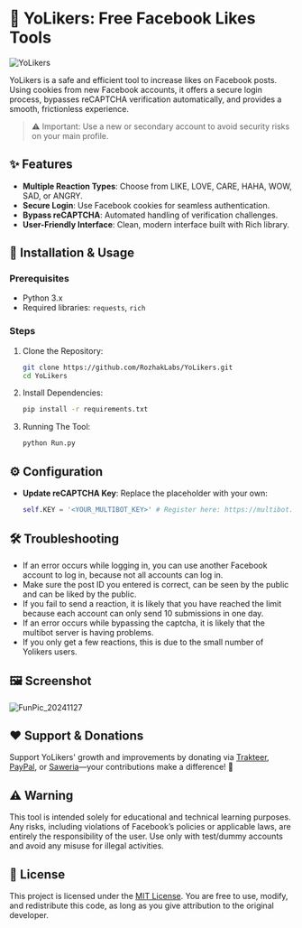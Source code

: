 # 🌟 YoLikers: Free Facebook Likes Tools

![YoLikers](https://github.com/user-attachments/assets/5656ad7a-d403-4a14-8436-1b0055b496a5)

YoLikers is a safe and efficient tool to increase likes on Facebook posts. Using cookies from new Facebook accounts, it offers a secure login process, bypasses reCAPTCHA verification automatically, and provides a smooth, frictionless experience.

> ⚠️ Important: Use a new or secondary account to avoid security risks on your main profile.

## ✨ Features

- **Multiple Reaction Types**: Choose from LIKE, LOVE, CARE, HAHA, WOW, SAD, or ANGRY.
- **Secure Login**: Use Facebook cookies for seamless authentication.
- **Bypass reCAPTCHA**: Automated handling of verification challenges.
- **User-Friendly Interface**: Clean, modern interface built with Rich library.

## 🚀 Installation & Usage

### Prerequisites

- Python 3.x
- Required libraries: `requests`, `rich`

### Steps

1. Clone the Repository:
   
   ```bash
   git clone https://github.com/RozhakLabs/YoLikers.git
   cd YoLikers
   ```
2. Install Dependencies:
   
   ```bash
   pip install -r requirements.txt
   ```
3. Running The Tool:
   
   ```bash
   python Run.py
   ```

## ⚙️ Configuration

- **Update reCAPTCHA Key**: Replace the placeholder with your own:
  
  ```python
  self.KEY = '<YOUR_MULTIBOT_KEY>' # Register here: https://multibot.in/dashboard/signup.php
  ```

## 🛠 Troubleshooting

- If an error occurs while logging in, you can use another Facebook account to log in, because not all accounts can log in.
- Make sure the post ID you entered is correct, can be seen by the public and can be liked by the public.
- If you fail to send a reaction, it is likely that you have reached the limit because each account can only send 10 submissions in one day.
- If an error occurs while bypassing the captcha, it is likely that the multibot server is having problems.
- If you only get a few reactions, this is due to the small number of Yolikers users.

## 🖼️ Screenshot

![FunPic_20241127](https://github.com/user-attachments/assets/c3bb35dc-7d4f-43c2-99d4-047dbb69eb18)

## ❤️ Support & Donations

Support YoLikers' growth and improvements by donating via [Trakteer](https://trakteer.id/rozhak_official/tip), [PayPal](https://paypal.me/rozhak9), or [Saweria](https://saweria.co/rozhak9)—your contributions make a difference! 🚀

## ⚠️ Warning

This tool is intended solely for educational and technical learning purposes. Any risks, including violations of Facebook’s policies or applicable laws, are entirely the responsibility of the user. Use only with test/dummy accounts and avoid any misuse for illegal activities.

## 📄 License

This project is licensed under the [MIT License](LICENSE). You are free to use, modify, and redistribute this code, as long as you give attribution to the original developer.